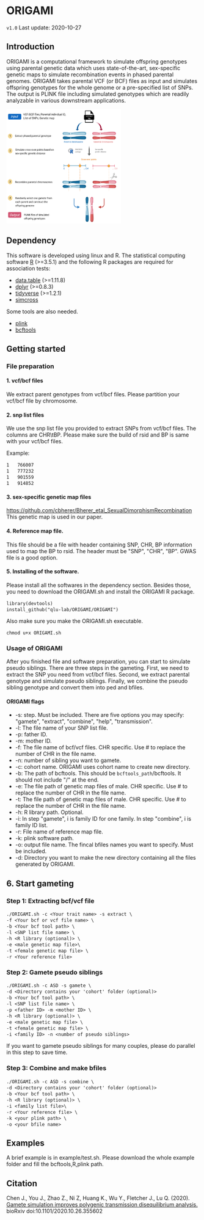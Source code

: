 # ORIGAMI
`v1.0` Last update: 2020-10-27
## Introduction
ORIGAMI is a computational framework to simulate offspring genotypes using parental genetic data which uses state-of-the-art, sex-specific genetic maps to simulate recombination events in phased parental genomes. ORIGAMI takes parental VCF (or BCF) files as input and simulates offspring genotypes for the whole genome or a pre-specified list of SNPs. The output is PLINK file including simulated genotypes which are readily analyzable in various downstream applications.

<img width="300" height="300" src="https://github.com/qlu-lab/ORIGAMI/blob/master/Figure/Figure1.png"/>

## Dependency
This software is developed using linux and R. The statistical computing software [R](https://www.r-project.org/) (>=3.5.1) and the following R packages are required for association tests:
* [data.table](https://cran.r-project.org/web/packages/data.table/index.html) (>=1.11.8)
* [dplyr](https://cran.r-project.org/web/packages/dplyr/index.html) (>=0.8.3)
* [tidyverse](https://cran.r-project.org/web/packages/tidyverse/index.html) (>=1.2.1)
* [simcross](https://github.com/kbroman/simcross)

Some tools are also needed.
* [plink](http://zzz.bwh.harvard.edu/plink/)
* [bcftools](http://samtools.github.io/bcftools/bcftools.html)

## Getting started
### File preparation
#### 1. vcf/bcf files
We extract parent genotypes from vcf/bcf files. Please partition your vcf/bcf file by chromosome.

#### 2. snp list files
We use the snp list file you provided to extract SNPs from vcf/bcf files. The columns are CHR\tBP. Please make sure the build of rsid and BP is same with your vcf/bcf files.
  
Example:
```
1	766007
1	777232
1	901559
1	914852
```

#### 3. sex-specific genetic map files
https://github.com/cbherer/Bherer_etal_SexualDimorphismRecombination
This genetic map is used in our paper.

#### 4. Reference map file.
This file should be a file with header containing SNP, CHR, BP information used to map the BP to rsid. The header must be "SNP", "CHR", "BP". GWAS file is a good option.

#### 5. Installing of the software.
Please install all the softwares in the dependency section. Besides those, you need to download the ORIGAMI.sh and install the ORIGAMI R package.
```
library(devtools)
install_github("qlu-lab/ORIGAMI/ORIGAMI")
```
Also make sure you make the ORIGAMI.sh executable.
```
chmod u+x ORIGAMI.sh
```

### Usage of ORIGAMI
After you finished file and software preparation, you can start to simulate pseudo siblings. There are three steps in the gameting. First, we need to extract the SNP you need from vcf/bcf files. Second, we extract parental genotype and simulate pseudo siblings. Finally, we combine the pseudo sibling genotype and convert them into ped and bfiles.

#### ORIGAMI flags
* -s: step. Must be included.  There are five options you may specify: "gamete", "extract", "combine", "help", "transmission".
* -l: The file name of your SNP list file.
* -p: father ID.
* -m: mother ID.
* -f: The file name of bcf/vcf files. CHR specific. Use # to replace the number of CHR in the file name. 
* -n: number of sibling you want to gamete.
* -c: cohort name. ORIGAMI uses cohort name to create new directory.
* -b: The path of bcftools. This should be `bcftools_path`/bcftools. It should not include "/" at the end.
* -e: The file path of genetic map files of male. CHR specific. Use # to replace the number of CHR in the file name. 
* -t: The file path of genetic map files of male. CHR specific. Use # to replace the number of CHR in the file name. 
* -h: R library path. Optional.
* -i: In step "gamete", i is family ID for one family. In step "combine", i is family ID list.
* -r: File name of reference map file.
* -k: plink software path.
* -o: output file name. The fincal bfiles names you want to specify. Must be included.
* -d: Directory you want to make the new directory containing all the files generated by ORIGAMI.

## 6. Start gameting
### Step 1: Extracting bcf/vcf file
```
./ORIGAMI.sh -c <Your trait name> -s extract \
-f <Your bcf or vcf file name> \
-b <Your bcf tool path> \
-l <SNP list file name> \
-h <R library (optional)> \
-e <male genetic map file>\
-t <female genetic map file> \
-r <Your reference file>
```
### Step 2: Gamete pseudo siblings
```
./ORIGAMI.sh -c ASD -s gamete \
-d <Directory contains your 'cohort' folder (optional)>
-b <Your bcf tool path> \
-l <SNP list file name> \
-p <father ID> -m <mother ID> \
-h <R library (optional)> \
-e <male genetic map file> \ 
-t <female genetic map file> \
-i <family ID> -n <number of pseudo siblings>
```
If you want to gamete pseudo siblings for many couples, please do parallel in this step to save time.

### Step 3: Combine and make bfiles
```
./ORIGAMI.sh -c ASD -s combine \
-d <Directory contains your 'cohort' folder (optional)>
-b <Your bcf tool path> \
-h <R library (optional)> \
-i <family list file>\
-r <Your reference file> \
-k <your plink path> \
-o <your bfile name>
```


## Examples
A brief example is in example/test.sh. Please download the whole example folder and fill the bcftools,R,plink path.

## Citation
Chen J., You J., Zhao Z., Ni Z, Huang K., Wu Y., Fletcher J., Lu Q. (2020). [Gamete simulation improves polygenic transmission disequilibrium analysis.](https://www.biorxiv.org/content/10.1101/2020.10.26.355602v1?rss=1) bioRxiv doi:10.1101/2020.10.26.355602




